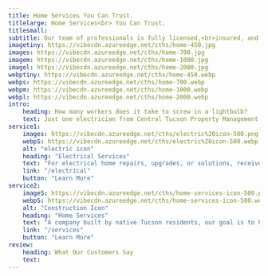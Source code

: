 ```yaml
---
title: Home Services You Can Trust.
titlelarge: Home Services<br> You Can Trust.
titlesmall:
subtitle: Our team of professionals is fully licensed,<br>insured, and bonded in electrical services.<br>More house services are coming soon!
imagetiny: https://vibecdn.azureedge.net/cths/home-450.jpg
images: https://vibecdn.azureedge.net/cths/home-700.jpg
imagem: https://vibecdn.azureedge.net/cths/home-1000.jpg
imagel: https://vibecdn.azureedge.net/cths/home-2000.jpg
webptiny: https://vibecdn.azureedge.net/cths/home-450.webp
webps: https://vibecdn.azureedge.net/cths/home-700.webp
webpm: https://vibecdn.azureedge.net/cths/home-1000.webp
webpl: https://vibecdn.azureedge.net/cths/home-2000.webp
intro:
    heading: How many workers does it take to screw in a lightbulb?
    text: Just one electrician from Central Tucson Property Management. 
service1:
    images: https://vibecdn.azureedge.net/cths/electric%20icon-500.png
    webpS: https://vibecdn.azureedge.net/cths/electric%20icon-500.webp
    alt: "electric icon"
    heading: "Electrical Services"
    text: "For electrical home repairs, upgrades, or solutions, receive safe and reliable service with unmatched quality. Our team is the most trusted and affordable electrical service company in Tucson."
    link: "/electrical"
    button: "Learn More"
service2:
    imageS: https://vibecdn.azureedge.net/cths/home-services-icon-500.png
    webpS: https://vibecdn.azureedge.net/cths/home-services-icon-500.webp
    alt: "Construction Icon"
    heading: "Home Services"
    text: "A company built by native Tucson residents, our goal is to help you and the community. At Central Tucson Property Management, receive high-quality house services from people you can trust!"
    link: "/services"
    button: "Learn More"
review:
    heading: What Our Customers Say
    text:
---
```


